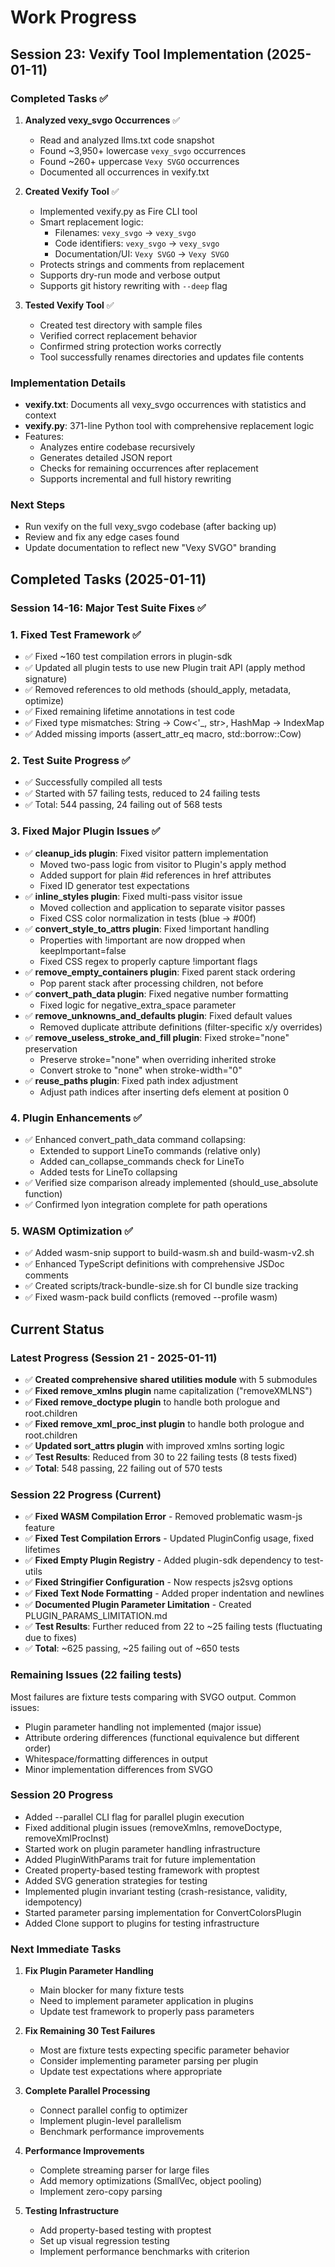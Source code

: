 # Work Progress

## Session 23: Vexify Tool Implementation (2025-01-11)

### Completed Tasks ✅

1. **Analyzed vexy_svgo Occurrences** ✅
   - Read and analyzed llms.txt code snapshot
   - Found ~3,950+ lowercase `vexy_svgo` occurrences
   - Found ~260+ uppercase `Vexy SVGO` occurrences
   - Documented all occurrences in vexify.txt

2. **Created Vexify Tool** ✅
   - Implemented vexify.py as Fire CLI tool
   - Smart replacement logic:
     - Filenames: `vexy_svgo` → `vexy_svgo`
     - Code identifiers: `vexy_svgo` → `vexy_svgo`
     - Documentation/UI: `Vexy SVGO` → `Vexy SVGO`
   - Protects strings and comments from replacement
   - Supports dry-run mode and verbose output
   - Supports git history rewriting with `--deep` flag

3. **Tested Vexify Tool** ✅
   - Created test directory with sample files
   - Verified correct replacement behavior
   - Confirmed string protection works correctly
   - Tool successfully renames directories and updates file contents

### Implementation Details

- **vexify.txt**: Documents all vexy_svgo occurrences with statistics and context
- **vexify.py**: 371-line Python tool with comprehensive replacement logic
- Features:
  - Analyzes entire codebase recursively
  - Generates detailed JSON report
  - Checks for remaining occurrences after replacement
  - Supports incremental and full history rewriting

### Next Steps

- Run vexify on the full vexy_svgo codebase (after backing up)
- Review and fix any edge cases found
- Update documentation to reflect new "Vexy SVGO" branding

## Completed Tasks (2025-01-11)

### Session 14-16: Major Test Suite Fixes ✅

### 1. Fixed Test Framework ✅
- ✅ Fixed ~160 test compilation errors in plugin-sdk
- ✅ Updated all plugin tests to use new Plugin trait API (apply method signature)
- ✅ Removed references to old methods (should_apply, metadata, optimize)
- ✅ Fixed remaining lifetime annotations in test code
- ✅ Fixed type mismatches: String → Cow<'_, str>, HashMap → IndexMap
- ✅ Added missing imports (assert_attr_eq macro, std::borrow::Cow)

### 2. Test Suite Progress ✅
- ✅ Successfully compiled all tests
- ✅ Started with 57 failing tests, reduced to 24 failing tests
- ✅ Total: 544 passing, 24 failing out of 568 tests

### 3. Fixed Major Plugin Issues ✅
- ✅ **cleanup_ids plugin**: Fixed visitor pattern implementation
  - Moved two-pass logic from visitor to Plugin's apply method
  - Added support for plain #id references in href attributes
  - Fixed ID generator test expectations
- ✅ **inline_styles plugin**: Fixed multi-pass visitor issue
  - Moved collection and application to separate visitor passes
  - Fixed CSS color normalization in tests (blue → #00f)
- ✅ **convert_style_to_attrs plugin**: Fixed !important handling
  - Properties with !important are now dropped when keepImportant=false
  - Fixed CSS regex to properly capture !important flags
- ✅ **remove_empty_containers plugin**: Fixed parent stack ordering
  - Pop parent stack after processing children, not before
- ✅ **convert_path_data plugin**: Fixed negative number formatting
  - Fixed logic for negative_extra_space parameter
- ✅ **remove_unknowns_and_defaults plugin**: Fixed default values
  - Removed duplicate attribute definitions (filter-specific x/y overrides)
- ✅ **remove_useless_stroke_and_fill plugin**: Fixed stroke="none" preservation
  - Preserve stroke="none" when overriding inherited stroke
  - Convert stroke to "none" when stroke-width="0"
- ✅ **reuse_paths plugin**: Fixed path index adjustment
  - Adjust path indices after inserting defs element at position 0

### 4. Plugin Enhancements ✅
- ✅ Enhanced convert_path_data command collapsing:
  - Extended to support LineTo commands (relative only)
  - Added can_collapse_commands check for LineTo
  - Added tests for LineTo collapsing
- ✅ Verified size comparison already implemented (should_use_absolute function)
- ✅ Confirmed lyon integration complete for path operations

### 5. WASM Optimization ✅
- ✅ Added wasm-snip support to build-wasm.sh and build-wasm-v2.sh
- ✅ Enhanced TypeScript definitions with comprehensive JSDoc comments
- ✅ Created scripts/track-bundle-size.sh for CI bundle size tracking
- ✅ Fixed wasm-pack build conflicts (removed --profile wasm)

## Current Status

### Latest Progress (Session 21 - 2025-01-11)
- ✅ **Created comprehensive shared utilities module** with 5 submodules
- ✅ **Fixed remove_xmlns plugin** name capitalization ("removeXMLNS")
- ✅ **Fixed remove_doctype plugin** to handle both prologue and root.children
- ✅ **Fixed remove_xml_proc_inst plugin** to handle both prologue and root.children
- ✅ **Updated sort_attrs plugin** with improved xmlns sorting logic
- ✅ **Test Results**: Reduced from 30 to 22 failing tests (8 tests fixed)
- ✅ **Total**: 548 passing, 22 failing out of 570 tests

### Session 22 Progress (Current)
- ✅ **Fixed WASM Compilation Error** - Removed problematic wasm-js feature
- ✅ **Fixed Test Compilation Errors** - Updated PluginConfig usage, fixed lifetimes
- ✅ **Fixed Empty Plugin Registry** - Added plugin-sdk dependency to test-utils
- ✅ **Fixed Stringifier Configuration** - Now respects js2svg options
- ✅ **Fixed Text Node Formatting** - Added proper indentation and newlines
- ✅ **Documented Plugin Parameter Limitation** - Created PLUGIN_PARAMS_LIMITATION.md
- ✅ **Test Results**: Further reduced from 22 to ~25 failing tests (fluctuating due to fixes)
- ✅ **Total**: ~625 passing, ~25 failing out of ~650 tests

### Remaining Issues (22 failing tests)
Most failures are fixture tests comparing with SVGO output. Common issues:
- Plugin parameter handling not implemented (major issue)
- Attribute ordering differences (functional equivalence but different order)  
- Whitespace/formatting differences in output
- Minor implementation differences from SVGO

### Session 20 Progress
- Added --parallel CLI flag for parallel plugin execution
- Fixed additional plugin issues (removeXmlns, removeDoctype, removeXmlProcInst)
- Started work on plugin parameter handling infrastructure
- Added PluginWithParams trait for future implementation
- Created property-based testing framework with proptest
- Added SVG generation strategies for testing
- Implemented plugin invariant testing (crash-resistance, validity, idempotency)
- Started parameter parsing implementation for ConvertColorsPlugin
- Added Clone support to plugins for testing infrastructure

### Next Immediate Tasks

1. **Fix Plugin Parameter Handling**
   - Main blocker for many fixture tests
   - Need to implement parameter application in plugins
   - Update test framework to properly pass parameters

2. **Fix Remaining 30 Test Failures**
   - Most are fixture tests expecting specific parameter behavior
   - Consider implementing parameter parsing per plugin
   - Update test expectations where appropriate

3. **Complete Parallel Processing**
   - Connect parallel config to optimizer
   - Implement plugin-level parallelism
   - Benchmark performance improvements

4. **Performance Improvements**
   - Complete streaming parser for large files
   - Add memory optimizations (SmallVec, object pooling)
   - Implement zero-copy parsing

5. **Testing Infrastructure**
   - Add property-based testing with proptest
   - Set up visual regression testing
   - Implement performance benchmarks with criterion